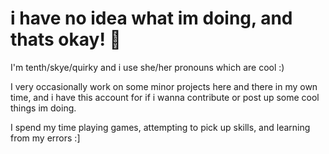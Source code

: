 # i have no idea what im doing, and thats okay! 💖

I'm tenth/skye/quirky and i use she/her pronouns which are cool :)

I very occasionally work on some minor projects here and there in my own time, and i have this account for if i wanna contribute or post up some cool things im doing.

I spend my time playing games, attempting to pick up skills, and learning from my errors :]

<!---
QuirkyFennec/QuirkyFennec is a ✨ special ✨ repository because its `README.md` (this file) appears on your GitHub profile.
You can click the Preview link to take a look at your changes.
--->
